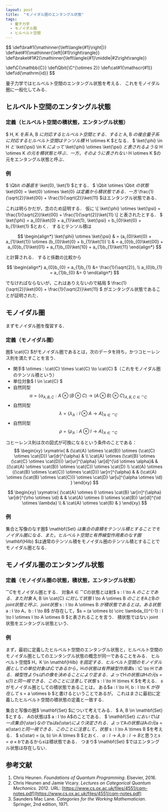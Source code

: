 ```yaml
---
layout: post
title:  "モノイダル圏のエンタングル状態"
tags:
  - 量子力学
  - モノイダル圏
  - ヒルベルト空間
---
```

$$
\def\bra#1{\mathinner{\left\langle{#1}\right|}}
\def\ket#1{\mathinner{\left|{#1}\right\rangle}}
\def\braket#1#2{\mathinner{\left\langle{#1}\middle|#2\right\rangle}}

\def\C{\mathbb{C}}
\def\Qbit{\C^{\otimes 2}}
\def\cat#1{\mathscr{#1}}
\def\id{\mathrm{id}}
$$

量子力学ではヒルベルト空間のエンタングル状態を考える．
これをモノイダル圏に一般化してみる．

## ヒルベルト空間のエンタングル状態
### 定義（ヒルベルト空間の積状態，エンタングル状態）
$ H, K $を系$ A, B $に対応するヒルベルト空間とする．
すると$ A, B $の複合量子系に対応するヒルベルト空間はテンソル積$ H \otimes K $となる．
$ \ket{\phi} \in H $と$ \ket{\psi} \in K $によって$ \ket{\phi} \otimes \ket{\psi} $と表されるような$ H \otimes K $の元を積状態と呼ぶ．
一方，そのように表されない$ H \otimes K $の元をエンタングル状態と呼ぶ．

### 例
$ \Qbit $の基底を$ \ket{0}, \ket{1} $とする．
$ \Qbit \otimes \Qbit $の状態$ \ket{00} = \ket{0} \otimes \ket{0} $は定義から積状態である．
一方$ \frac{1}{\sqrt{2}}\ket{00} + \frac{1}{\sqrt{2}}\ket{11} $はエンタングル状態である．

これは明らかだが，念のため証明する．
仮に
\\[
\ket{\phi} \otimes \ket{\psi} = \frac{1}{\sqrt{2}}\ket{00} + \frac{1}{\sqrt{2}}\ket{11}
\\]
と表されたとする．
$ \ket{\phi} = a_{0}\ket{0} + a_{1}\ket{1},
\ket{\psi} = b_{0}\ket{0} + b_{1}\ket{1} $とおく．
するとテンソル積は

$$
\begin{align*}
  \ket{\phi} \otimes \ket{\psi}
  & = (a_{0}\ket{0} + a_{1}\ket{1}) \otimes (b_{0}\ket{0} + b_{1}\ket{1}) \\
  & = a_{0}b_{0}\ket{00} + a_{0}b_{1}\ket{01} + a_{1}b_{0}\ket{10} + a_{1}b_{1}\ket{11}
\end{align*}
$$

と計算される．
すると係数の比較から

$$
\begin{align*}
a_{0}b_{0} = a_{1}b_{1} &= \frac{1}{\sqrt{2}}, \\
a_{0}b_{1} = a_{1}b_{0} &= 0
\end{align*}
$$

でなければならないが，これはありえないので結局
$ \frac{1}{\sqrt{2}}\ket{00} + \frac{1}{\sqrt{2}}\ket{11} $
がエンタングル状態であることが証明された．

## モノイダル圏
まずモノイダル圏を復習する．
### 定義（モノイダル圏）
圏$ \cat{C} $がモノイダル圏であるとは，次のデータを持ち，かつコヒーレンス則を満たすことを言う．

- 関手$ \otimes : \cat{C} \times \cat{C} \to \cat{C} $（これをモノイダル圏のテンソル積という）
- 単位対象$ I \in \cat{C} $
- 自然同型
  $$ \alpha =  \{ \alpha_{A,B,C} : A \otimes (B \otimes C) \to (A \otimes B) \otimes C \}_{ A,B,C \in \cat{C} } $$
- 自然同型
  $$ \lambda = \{ \lambda_{A} : I \otimes A \to A \}_{ A \in \cat{C} } $$
- 自然同型
  $$ \rho = \{ \rho_{A} : A \otimes I \to A \}_{ A \in \cat{C} } $$

コヒーレンス則は次の図式が可換になるという条件のことである：
$$
\begin{xy}
\xymatrix{
  & (\cat{A} \otimes \cat{B}) \otimes (\cat{C} \otimes \cat{D}) \ar[dr]^{\alpha} & \\
  \cat{A} \otimes (\cat{B} \otimes (\cat{C} \otimes \cat{D})) \ar[ur]^{\alpha} \ar[d]^{\id \otimes \alpha}& & ((\cat{A} \otimes \cat{B}) \otimes \cat{C}) \otimes \cat{D} \\
  \cat{A} \otimes ((\cat{B} \otimes \cat{C}) \otimes \cat{D}) \ar[rr]^{\alpha} & & (\cat{A} \otimes (\cat{B} \otimes \cat{C})) \otimes \cat{D} \ar[u]^{\alpha \otimes \id}
}
\end{xy}
$$

$$
\begin{xy}
\xymatrix{
  (\cat{A} \otimes I) \otimes \cat{B} \ar[rr]^{\alpha} \ar[dr]^{\rho \otimes \id} & & \cat{A} \otimes (I \otimes \cat{B}) \ar[dl]^{\id \otimes \lambda} \\
  & \cat{A} \otimes \cat{B} &
}
\end{xy}
$$

### 例
集合と写像のなす圏$ \mathbf{Set} $は集合の直積をテンソル積とすることでモノイダル圏になる．
また，ヒルベルト空間と有界線型作用素のなす圏$ \mathbf{Hilb} $は通常のテンソル積をモノイダル圏のテンソル積とすることでモノイダル圏となる．

## モノイダル圏のエンタングル状態
### 定義（モノイダル圏の状態，積状態，エンタングル状態）
$\cat{C}$をモノイダル圏とする．
対象$A \in \cat{C}$の状態とは射$ s : I \to A $のことである．
また対象$ A, B \in \cat{C} $に対して状態$ I \to A \otimes B $のことを$A$と$B$の joint 状態と呼ぶ．
joint 状態$ s : I \to A \otimes B $が積状態であるとは，
ある状態$ a : I \to A，b : I \to B$ が存在して，$s = (a \otimes b) \circ \lambda_{I}^{-1} : I \to I \otimes I \to A \otimes B $と表されることを言う．
積状態ではない joint 状態をエンタングル状態という．

### 例
まず，最初に定義したヒルベルト空間のエンタングル状態と，ヒルベルト空間のモノイダル圏としてのエンタングル状態の概念が同一であることをみる．
ヒルベルト空間$ H，K \in \mathbf{Hilb} $を固定する．
ヒルベルト空間のモノイダル圏としての単位対象は$\C$であるから，$H$の状態は有界線型作用素$s : \C \to H$である．
線型性より$s$は$1$の像を決めることにより定まる．
よって$H$の状態は$H$の元$s = s(1)$と同一視できる．
このことに注意して状態$ s : I \to H \times K $を考える．
$s$がモノイダル圏としての積状態であることは，
ある$a : I \to H, b : I \to K $が存在して$ s = a \otimes b $と書けるということであるが，
これはまさに最初に定義したヒルベルト空間の積状態の定義と一致する．

集合と写像の圏$ \mathbf{Set} $について考えてみる．
$ A, B \in \mathbf{Set} $とする．
$A$の状態は$ a : I \to A$のことである．
$ \mathbf{Set} $において$I$は一点集合$\{\star\}$なので$a$は$a(\star)$により決定される．
よって$A$の状態は$A$の元$a = a(\star)$と同一視できる．
このことに注意して，状態$ s : I \to A \times B $を考える．
$ s(\star) = (a, b) \in A \times B $とおく．
$a : I \to A, b : I \to B$と思うと$s = a \times b$であるから$s$は積状態である．
つまり$ \mathbf{Set} $ではエンタングル状態は存在しない．

## 参考文献
1. Chris Heunen. *Foundations of Quantum Programming*. Elsevier, 2016.
1. Chris Heunen and Jamie Vicary. *Lectures on Categorical Quantum Mechanics*. 2012. URL: [https://www.cs.ox.ac.uk/files/4551/cqm-notes.pdf](https://www.cs.ox.ac.uk/files/4551/cqm-notes.pdf)
1. Saunders Mac Lane. *Categories for the Working Mathematician*. Springer, 2nd edition, 1971.
